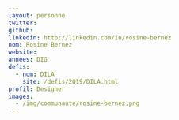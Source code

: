 ```yaml
---
layout: personne
twitter:
github:
linkedin: http://linkedin.com/in/rosine-bernez
nom: Rosine Bernez
website:
annees: DIG
defis:
  - nom: DILA
    site: /defis/2019/DILA.html
profil: Designer
images:
  - /img/communaute/rosine-bernez.png
---
```

